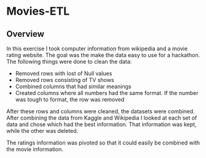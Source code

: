 # Movies-ETL

## Overview
In this exercise I took computer information from wikipedia and a movie rating website.  The goal was the make the data easy to use for a hackathon.  The following things were done to clean the data:
- Removed rows with lost of Null values
- Removed rows consisting of TV shows
- Combined columns that had similar meanings
- Created columns where all numbers had the same format.  If the number was tough to format, the row was removed

After these rows and columns were cleaned, the datasets were combined.  After combining the data from Kaggle and Wikipedia I looked at each set of data and chose which had the best information.  That information was kept, while the other was deleted.

The ratings information was pivoted so that it could easily be combined with the movie information.
